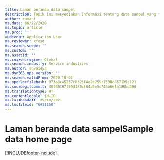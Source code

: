 ```yaml
---
title: Laman beranda data sampel
description: Topik ini menyediakan informasi tentang data sampel yang tersedia untuk Dynamics 365 Project operations.
author: rumant
ms.date: 06/22/2020
ms.topic: article
ms.prod: ''
audience: Application User
ms.reviewer: kfend
ms.search.scope: ''
ms.custom: ''
ms.assetid: ''
ms.search.region: Global
ms.search.industry: Service industries
ms.author: suvaidya
ms.dyn365.ops.version: ''
ms.search.validFrom: 2020-10-01
ms.openlocfilehash: 973a8e45237c8326f4e2e259c1598c857199c121
ms.sourcegitcommit: 40f68387f594180af64a5e5c748b6efa188bd300
ms.translationtype: HT
ms.contentlocale: id-ID
ms.lasthandoff: 05/10/2021
ms.locfileid: "6011150"
---
```

# <a name="sample-data-home-page"></a><span data-ttu-id="86121-103">Laman beranda data sampel</span><span class="sxs-lookup"><span data-stu-id="86121-103">Sample data home page</span></span>


[!INCLUDE[footer-include](../includes/footer-banner.md)]